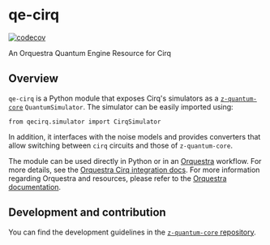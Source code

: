 # qe-cirq

[![codecov](https://codecov.io/gh/zapatacomputing/qe-cirq/branch/main/graph/badge.svg?token=9513V4OWNI)](https://codecov.io/gh/zapatacomputing/qe-cirq)

An Orquestra Quantum Engine Resource for Cirq

## Overview

`qe-cirq` is a Python module that exposes Cirq's simulators as a [`z-quantum-core`](https://github.com/zapatacomputing/z-quantum-core/blob/master/src/python/zquantum/core/interfaces/backend.py) `QuantumSimulator`. The simulator can be easily imported using:

```
from qecirq.simulator import CirqSimulator
```

In addition, it interfaces with the noise models and provides converters that allow switching between `cirq` circuits and those of `z-quantum-core`.

The module can be used directly in Python or in an [Orquestra](https://www.orquestra.io) workflow.
For more details, see the [Orquestra Cirq integration docs](http://docs.orquestra.io/other-resources/framework-integrations/cirq/).
For more information regarding Orquestra and resources, please refer to the [Orquestra documentation](https://www.orquestra.io/docs).

## Development and contribution

You can find the development guidelines in the [`z-quantum-core` repository](https://github.com/zapatacomputing/z-quantum-core).
